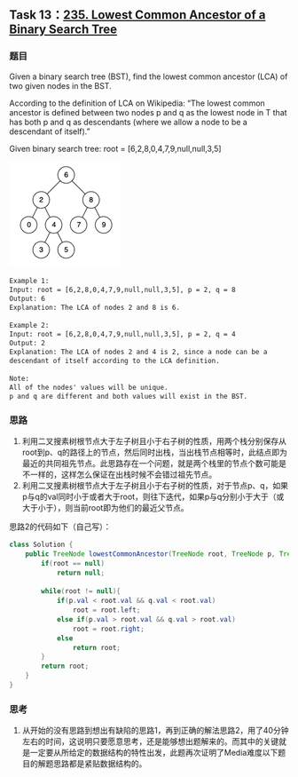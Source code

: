 ## Task 13：[235. Lowest Common Ancestor of a Binary Search Tree](https://leetcode-cn.com/problems/lowest-common-ancestor-of-a-binary-search-tree/)

### 题目

Given a binary search tree (BST), find the lowest common ancestor (LCA) of two given nodes in the BST.

According to the definition of LCA on Wikipedia: “The lowest common ancestor is defined between two nodes p and q as the lowest node in T that has both p and q as descendants (where we allow a node to be a descendant of itself).”

Given binary search tree:  root = [6,2,8,0,4,7,9,null,null,3,5]

![](images/task13.png)

```
Example 1:
Input: root = [6,2,8,0,4,7,9,null,null,3,5], p = 2, q = 8
Output: 6
Explanation: The LCA of nodes 2 and 8 is 6.

Example 2:
Input: root = [6,2,8,0,4,7,9,null,null,3,5], p = 2, q = 4
Output: 2
Explanation: The LCA of nodes 2 and 4 is 2, since a node can be a descendant of itself according to the LCA definition.

Note:
All of the nodes' values will be unique.
p and q are different and both values will exist in the BST.
```

### 思路

1. 利用二叉搜素树根节点大于左子树且小于右子树的性质，用两个栈分别保存从root到p、q的路径上的节点，然后同时出栈，当出栈节点相等时，此结点即为最近的共同祖先节点。此思路存在一个问题，就是两个栈里的节点个数可能是不一样的，这样怎么保证在出栈时候不会错过祖先节点。
2. 利用二叉搜素树根节点大于左子树且小于右子树的性质，对于节点p、q，如果p与q的val同时小于或者大于root，则往下迭代，如果p与q分别小于大于（或大于小于），则当前root即为他们的最近父节点。

思路2的代码如下（自己写）：

```java
class Solution {
    public TreeNode lowestCommonAncestor(TreeNode root, TreeNode p, TreeNode q) {
        if(root == null)
            return null;
        
        while(root != null){
            if(p.val < root.val && q.val < root.val)
                root = root.left;
            else if(p.val > root.val && q.val > root.val)
                root = root.right;
            else 
                return root;    
        }
        return root;
    }
}
```

### 思考

1. 从开始的没有思路到想出有缺陷的思路1，再到正确的解法思路2，用了40分钟左右的时间，这说明只要愿意思考，还是能够想出题解来的。而其中的关键就是一定要从所给定的数据结构的特性出发，此题再次证明了Media难度以下题目的解题思路都是紧贴数据结构的。